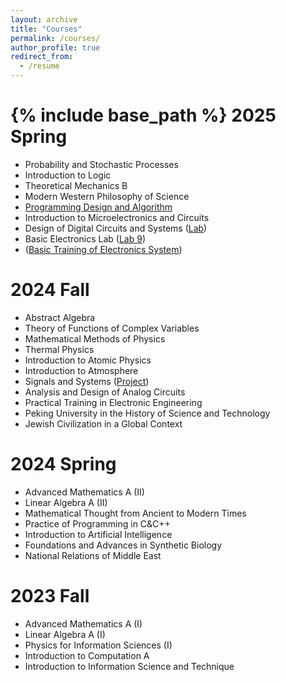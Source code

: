 ```yaml
---
layout: archive
title: "Courses"
permalink: /courses/
author_profile: true
redirect_from:
  - /resume
---
```


{% include base_path %}
2025 Spring
======
* Probability and Stochastic Processes
* Introduction to Logic
* Theoretical Mechanics B
* Modern Western Philosophy of Science
* [Programming Design and Algorithm](https://github.com/PKUblink/Programming-Design-and-Algorithm)
* Introduction to Microelectronics and Circuits
* Design of Digital Circuits and Systems ([Lab](https://github.com/PKUblink/Design-of-Digital-Circuits-and-Systems))
* Basic Electronics Lab ([Lab 9](https://github.com/PKUblink/UART))
* ([Basic Training of Electronics System](https://github.com/PKUblink/Basic-Training-of-Electronics-System))

2024 Fall
======
* Abstract Algebra
* Theory of Functions of Complex Variables
* Mathematical Methods of Physics
* Thermal Physics
* Introduction to Atomic Physics
* Introduction to Atmosphere
* Signals and Systems ([Project](https://github.com/PKUblink/Identify_Voice))
* Analysis and Design of Analog Circuits
* Practical Training in Electronic Engineering
* Peking University in the History of Science and Technology
* Jewish Civilization in a Global Context

2024 Spring
======
* Advanced Mathematics A (II)
* Linear Algebra A (II)
* Mathematical Thought from Ancient to Modern Times
* Practice of Programming in C&C++
* Introduction to Artificial Intelligence
* Foundations and Advances in Synthetic Biology
* National Relations of Middle East


2023 Fall
======
* Advanced Mathematics A (I)
* Linear Algebra A (I)
* Physics for Information Sciences (I)
* Introduction to Computation A
* Introduction to Information Science and Technique
